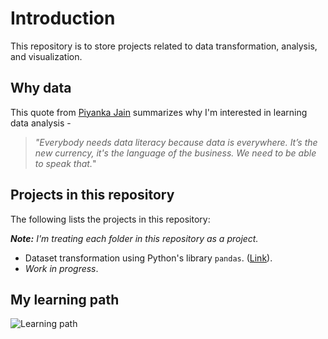# Introduction

This repository is to store projects related to data transformation, analysis, and visualization.

## Why data

This quote from [Piyanka Jain](https://www.linkedin.com/in/piyanka/) summarizes why I'm interested in learning data analysis -

> _"Everybody needs data literacy because data is everywhere. It’s the new currency, it's the language of the business. We need to be able to speak that._"

## Projects in this repository

The following lists the projects in this repository:

***Note:** I'm treating each folder in this repository as a project.*

* Dataset transformation using Python's library `pandas`. ([Link](/UdemyBIDA/README_BIDA.md)).
* _Work in progress_.

## My learning path

![Learning path](/images/Data_learningpathh500_202103.png)
